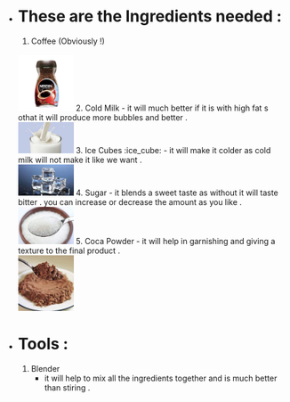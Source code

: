 * These are the Ingredients needed :
    ===
    1. Coffee (Obviously !) 
    <br>
    <img src="imgs/coffee.png" width="100" alt="coffee_img">
    2. Cold Milk
        - it will much better if it is with high fat s othat it will produce more bubbles and better .
    <br>
    <img src="imgs/milk.png" width="100" alt="milk_img">
    3. Ice Cubes :ice_cube:
        - it will make it colder as cold milk will not make it like we want . 
    <br>
    <img src="imgs/ice.png" width="100" alt="ice_img">
    4. Sugar
        - it blends a sweet taste as without it will taste bitter . you can increase or decrease the amount as you like . 
    <br>
    <img src="imgs/sugar.png" width="100" alt="sugar_img">
    5. Coca Powder
        - it will help in garnishing and giving a texture to the final product .  
    <br>
    <img src="imgs/coca.png" width="100" alt="coca_img">
* Tools :
    ===
    1. Blender 
        - it will help to mix all the ingredients together and is much better than stiring . 